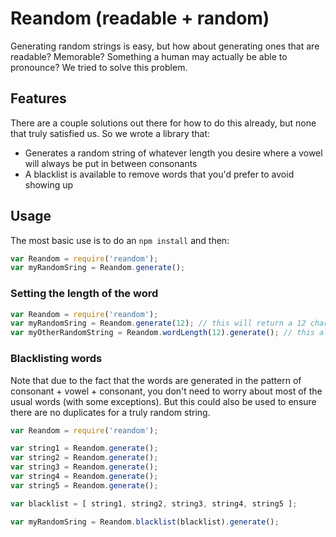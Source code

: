 # Reandom (readable + random)

Generating random strings is easy, but how about generating ones that are readable? Memorable? Something a human may actually be able to pronounce? We tried to solve this problem.

## Features

There are a couple solutions out there for how to do this already, but none that truly satisfied us. So we wrote a library that:

 * Generates a random string of whatever length you desire where a vowel will always be put in between consonants
 * A blacklist is available to remove words that you'd prefer to avoid showing up

## Usage

The most basic use is to do an `npm install` and then:

```javascript
var Reandom = require('reandom');
var myRandomSring = Reandom.generate();
```

### Setting the length of the word

```javascript
var Reandom = require('reandom');
var myRandomSring = Reandom.generate(12); // this will return a 12 character word
var myOtherRandomString = Reandom.wordLength(12).generate(); // this also gives 12 characters
```

### Blacklisting words

Note that due to the fact that the words are generated in the pattern of consonant + vowel + consonant, you don't need to worry about most of the usual words (with some exceptions). But this could also be used to ensure there are no duplicates for a truly random string.

```javascript
var Reandom = require('reandom');

var string1 = Reandom.generate();
var string2 = Reandom.generate();
var string3 = Reandom.generate();
var string4 = Reandom.generate();
var string5 = Reandom.generate();

var blacklist = [ string1, string2, string3, string4, string5 ];

var myRandomSring = Reandom.blacklist(blacklist).generate();
```

